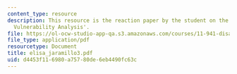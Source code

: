 ```yaml
---
content_type: resource
description: This resource is the reaction paper by the student on the topic 'Community
  Vulnerability Analysis'.
file: https://ol-ocw-studio-app-qa.s3.amazonaws.com/courses/11-941-disaster-vulnerability-and-resilience-spring-2005/d4453f116980a75780de6eb4490fc63c_elisa_jaramillo3.pdf
file_type: application/pdf
resourcetype: Document
title: elisa_jaramillo3.pdf
uid: d4453f11-6980-a757-80de-6eb4490fc63c
---
```

